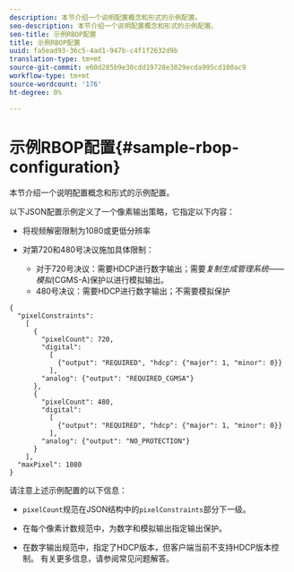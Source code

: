 ```yaml
---
description: 本节介绍一个说明配置概念和形式的示例配置。
seo-description: 本节介绍一个说明配置概念和形式的示例配置。
seo-title: 示例RBOP配置
title: 示例RBOP配置
uuid: fa5ead93-36c5-4ad1-947b-c4f1f2632d9b
translation-type: tm+mt
source-git-commit: e60d285b9e30cdd19728e3029ecda995cd100ac9
workflow-type: tm+mt
source-wordcount: '176'
ht-degree: 0%

---
```



# 示例RBOP配置{#sample-rbop-configuration}

本节介绍一个说明配置概念和形式的示例配置。

以下JSON配置示例定义了一个像素输出策略，它指定以下内容：

* 将视频解密限制为1080或更低分辨率
* 对第720和480号决议施加具体限制：

   * 对于720号决议：需要HDCP进行数字输出；需要&#x200B;*复制生成管理系统——模拟*(CGMS-A)保护以进行模拟输出。
   * 480号决议：需要HDCP进行数字输出；不需要模拟保护

```
{ 
  "pixelConstraints":  
    [ 
      { 
        "pixelCount": 720, 
        "digital": 
          [ 
            {"output": "REQUIRED", "hdcp": {"major": 1, "minor": 0}} 
          ], 
        "analog": {"output": "REQUIRED_CGMSA"} 
      }, 
      { 
        "pixelCount": 480, 
        "digital":  
          [ 
            {"output": "REQUIRED", "hdcp": {"major": 1, "minor": 0}} 
          ], 
        "analog": {"output": "NO_PROTECTION"} 
      } 
    ], 
  "maxPixel": 1080 
}
```

请注意上述示例配置的以下信息：

* `pixelCount`规范在JSON结构中的`pixelConstraints`部分下一级。

* 在每个像素计数规范中，为数字和模拟输出指定输出保护。
* 在数字输出规范中，指定了HDCP版本，但客户端当前不支持HDCP版本控制。 有关更多信息，请参阅常见问题解答。

